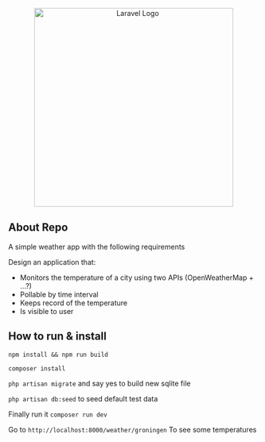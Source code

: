 <p align="center"><a href="https://laravel.com" target="_blank"><img src="https://raw.githubusercontent.com/laravel/art/master/logo-lockup/5%20SVG/2%20CMYK/1%20Full%20Color/laravel-logolockup-cmyk-red.svg" width="400" alt="Laravel Logo"></a></p>

## About Repo

A simple weather app with the following requirements

Design an application that:
- Monitors the temperature of a city using two APIs (OpenWeatherMap + ...?)
- Pollable by time interval
- Keeps record of the temperature
- Is visible to user

## How to run & install

`npm install && npm run build`

`composer install`

`php artisan migrate` and say yes to build new sqlite file

`php artisan db:seed` to seed default test data

Finally run it `composer run dev`

Go to `http://localhost:8000/weather/groningen`
To see some temperatures
